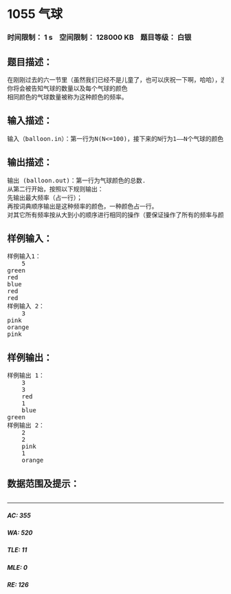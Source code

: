 # 1055 气球   
### 时间限制： 1 s&nbsp;&nbsp;&nbsp;&nbsp;空间限制： 128000 KB&nbsp;&nbsp;&nbsp;&nbsp;题目等级： 白银  
## 题目描述：  

<pre>
在刚刚过去的六一节里（虽然我们已经不是儿童了，也可以庆祝一下啊，哈哈），游乐园的天空中飘满了气球，明明对这些气球突然有了兴趣，他需要你的帮助！
你将会被告知气球的数量以及每个气球的颜色
相同颜色的气球数量被称为这种颜色的频率。
</pre>
  
  
## 输入描述：  

<pre>
输入（balloon.in）：第一行为N(N<=100)，接下来的N行为1——N个气球的颜色(单词的长度不超过14个字母)！
</pre>
  
  
## 输出描述：  

<pre>
输出 (balloon.out)：第一行为气球颜色的总数.
从第二行开始，按照以下规则输出：
先输出最大频率（占一行）；
再按词典顺序输出是这种频率的颜色，一种颜色占一行。
对其它所有频率按从大到小的顺序进行相同的操作（要保证操作了所有的频率与颜色）。
</pre>
  
  
## 样例输入：  

<pre>
样例输入1：
    5  
green  
red  
blue  
red  
red
样例输入 2：
    3  
pink  
orange  
pink
</pre>
  
  
## 样例输出：  

<pre>
样例输出 1：
    3
    3
    red
    1
    blue
green
样例输出 2：
    2
    2
    pink
    1
    orange
</pre>
  
  
## 数据范围及提示：  

<pre>
</pre>
  
  
***  

##### AC: 355  
##### WA: 520  
##### TLE: 11  
##### MLE: 0  
##### RE: 126  
